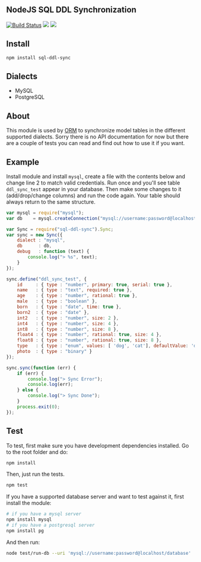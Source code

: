 ## NodeJS SQL DDL Synchronization

[![Build Status](https://secure.travis-ci.org/dresende/node-sql-ddl-sync.png?branch=master)](http://travis-ci.org/dresende/node-sql-ddl-sync)
[![](https://badge.fury.io/js/sql-ddl-sync.png)](https://npmjs.org/package/sql-ddl-sync)
[![](https://gemnasium.com/dresende/node-sql-ddl-sync.png)](https://gemnasium.com/dresende/node-sql-ddl-sync)

## Install

```sh
npm install sql-ddl-sync
```

## Dialects

- MySQL
- PostgreSQL

## About

This module is used by [ORM](http://dresende.github.com/node-orm2) to synchronize model tables in the different supported
dialects. Sorry there is no API documentation for now but there are a couple of tests you can read and find out how to use
it if you want.

## Example

Install module and install `mysql`, create a file with the contents below and change line 2 to match valid credentials.
Run once and you'll see table `ddl_sync_test` appear in your database. Then make some changes to it (add/drop/change columns)
and run the code again. Your table should always return to the same structure.

```js
var mysql = require("mysql");
var db    = mysql.createConnection("mysql://username:password@localhost/database");

var Sync = require("sql-ddl-sync").Sync;
var sync = new Sync({
	dialect : "mysql",
	db      : db,
	debug   : function (text) {
		console.log("> %s", text);
	}
});

sync.define("ddl_sync_test", {
	id     : { type : "number", primary: true, serial: true },
	name   : { type : "text", required: true },
	age    : { type : "number", rational: true },
	male   : { type : "boolean" },
	born   : { type : "date", time: true },
	born2  : { type : "date" },
	int2   : { type : "number", size: 2 },
	int4   : { type : "number", size: 4 },
	int8   : { type : "number", size: 8 },
	float4 : { type : "number", rational: true, size: 4 },
	float8 : { type : "number", rational: true, size: 8 },
	type   : { type : "enum", values: [ 'dog', 'cat'], defaultValue: 'dog', required: true },
	photo  : { type : "binary" }
});

sync.sync(function (err) {
	if (err) {
		console.log("> Sync Error");
		console.log(err);
	} else {
		console.log("> Sync Done");
	}
	process.exit(0);
});

```

## Test

To test, first make sure you have development dependencies installed. Go to the root folder and do:

```sh
npm install
```

Then, just run the tests.

```sh
npm test
```

If you have a supported database server and want to test against it, first install the module:

```sh
# if you have a mysql server
npm install mysql
# if you have a postgresql server
npm install pg
```

And then run:

```sh
node test/run-db --uri 'mysql://username:password@localhost/database'
```
